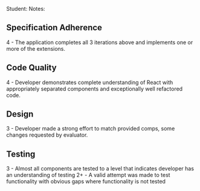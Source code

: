 Student:
Notes:

## Specification Adherence

4 - The application completes all 3 iterations above and implements one or more of the extensions.

## Code Quality

4 - Developer demonstrates complete understanding of React with appropriately separated components and exceptionally well refactored code.

## Design

3 - Developer made a strong effort to match provided comps, some changes requested by evaluator.

## Testing

3 - Almost all components are tested to a level that indicates developer has an understanding of testing
2+ - A valid attempt was made to test functionality with obvious gaps where functionality is not tested
